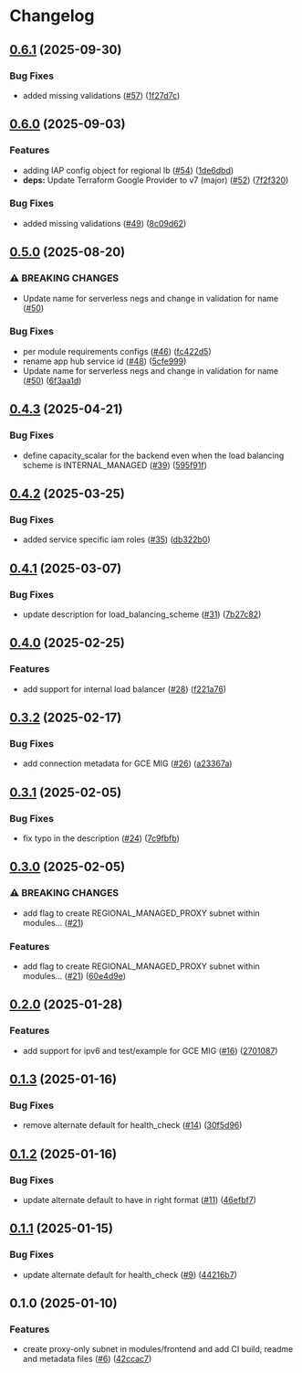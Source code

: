 # Changelog

## [0.6.1](https://github.com/GoogleCloudPlatform/terraform-google-regional-lb-http/compare/v0.6.0...v0.6.1) (2025-09-30)


### Bug Fixes

* added missing validations ([#57](https://github.com/GoogleCloudPlatform/terraform-google-regional-lb-http/issues/57)) ([1f27d7c](https://github.com/GoogleCloudPlatform/terraform-google-regional-lb-http/commit/1f27d7c1a6226ff658fd82e174fc04dc512d74d4))

## [0.6.0](https://github.com/GoogleCloudPlatform/terraform-google-regional-lb-http/compare/v0.5.0...v0.6.0) (2025-09-03)


### Features

* adding IAP config object for regional lb ([#54](https://github.com/GoogleCloudPlatform/terraform-google-regional-lb-http/issues/54)) ([1de6dbd](https://github.com/GoogleCloudPlatform/terraform-google-regional-lb-http/commit/1de6dbdf04790f6f791d4039651efbf0f9c5d74d))
* **deps:** Update Terraform Google Provider to v7 (major) ([#52](https://github.com/GoogleCloudPlatform/terraform-google-regional-lb-http/issues/52)) ([7f2f320](https://github.com/GoogleCloudPlatform/terraform-google-regional-lb-http/commit/7f2f32080f32f1760b85b6733df4cea562f75ed8))


### Bug Fixes

* added missing validations ([#49](https://github.com/GoogleCloudPlatform/terraform-google-regional-lb-http/issues/49)) ([8c09d62](https://github.com/GoogleCloudPlatform/terraform-google-regional-lb-http/commit/8c09d6275a5f147197691810c9425905cd0d728d))

## [0.5.0](https://github.com/GoogleCloudPlatform/terraform-google-regional-lb-http/compare/v0.4.3...v0.5.0) (2025-08-20)


### ⚠ BREAKING CHANGES

* Update name for serverless negs and change in validation for name ([#50](https://github.com/GoogleCloudPlatform/terraform-google-regional-lb-http/issues/50))

### Bug Fixes

* per module requirements configs ([#46](https://github.com/GoogleCloudPlatform/terraform-google-regional-lb-http/issues/46)) ([fc422d5](https://github.com/GoogleCloudPlatform/terraform-google-regional-lb-http/commit/fc422d5ad2ccf28c886508afbf6af49369199d62))
* rename app hub service id ([#48](https://github.com/GoogleCloudPlatform/terraform-google-regional-lb-http/issues/48)) ([5cfe999](https://github.com/GoogleCloudPlatform/terraform-google-regional-lb-http/commit/5cfe999196c3fd9129c8722ae0dfae88b16502fc))
* Update name for serverless negs and change in validation for name ([#50](https://github.com/GoogleCloudPlatform/terraform-google-regional-lb-http/issues/50)) ([6f3aa1d](https://github.com/GoogleCloudPlatform/terraform-google-regional-lb-http/commit/6f3aa1d5687d8ffe36486c8ab104a475b644b264))

## [0.4.3](https://github.com/GoogleCloudPlatform/terraform-google-regional-lb-http/compare/v0.4.2...v0.4.3) (2025-04-21)


### Bug Fixes

* define capacity_scalar for the backend even when the load balancing scheme is INTERNAL_MANAGED ([#39](https://github.com/GoogleCloudPlatform/terraform-google-regional-lb-http/issues/39)) ([595f91f](https://github.com/GoogleCloudPlatform/terraform-google-regional-lb-http/commit/595f91fa5a98224f98bd97bbfc102ece7294871e))

## [0.4.2](https://github.com/GoogleCloudPlatform/terraform-google-regional-lb-http/compare/v0.4.1...v0.4.2) (2025-03-25)


### Bug Fixes

* added service specific iam roles ([#35](https://github.com/GoogleCloudPlatform/terraform-google-regional-lb-http/issues/35)) ([db322b0](https://github.com/GoogleCloudPlatform/terraform-google-regional-lb-http/commit/db322b0c10173aee6f01e3d185118848fe90e692))

## [0.4.1](https://github.com/GoogleCloudPlatform/terraform-google-regional-lb-http/compare/v0.4.0...v0.4.1) (2025-03-07)


### Bug Fixes

* update description for load_balancing_scheme ([#31](https://github.com/GoogleCloudPlatform/terraform-google-regional-lb-http/issues/31)) ([7b27c82](https://github.com/GoogleCloudPlatform/terraform-google-regional-lb-http/commit/7b27c824beb1cd15f6de5f50c5daab46825f02f7))

## [0.4.0](https://github.com/GoogleCloudPlatform/terraform-google-regional-lb-http/compare/v0.3.2...v0.4.0) (2025-02-25)


### Features

* add support for internal load balancer ([#28](https://github.com/GoogleCloudPlatform/terraform-google-regional-lb-http/issues/28)) ([f221a76](https://github.com/GoogleCloudPlatform/terraform-google-regional-lb-http/commit/f221a76b267928da2e5e3bb945817c6d0d41f3a5))

## [0.3.2](https://github.com/GoogleCloudPlatform/terraform-google-regional-lb-http/compare/v0.3.1...v0.3.2) (2025-02-17)


### Bug Fixes

* add connection metadata for GCE MIG ([#26](https://github.com/GoogleCloudPlatform/terraform-google-regional-lb-http/issues/26)) ([a23367a](https://github.com/GoogleCloudPlatform/terraform-google-regional-lb-http/commit/a23367a21190a22e51ae6bbec7a0f1de74aaa30e))

## [0.3.1](https://github.com/GoogleCloudPlatform/terraform-google-regional-lb-http/compare/v0.3.0...v0.3.1) (2025-02-05)


### Bug Fixes

* fix typo in the description ([#24](https://github.com/GoogleCloudPlatform/terraform-google-regional-lb-http/issues/24)) ([7c9fbfb](https://github.com/GoogleCloudPlatform/terraform-google-regional-lb-http/commit/7c9fbfb1b818ef08c46cf75f6334a9a4328f7dda))

## [0.3.0](https://github.com/GoogleCloudPlatform/terraform-google-regional-lb-http/compare/v0.2.0...v0.3.0) (2025-02-05)


### ⚠ BREAKING CHANGES

* add flag to create REGIONAL_MANAGED_PROXY subnet within modules… ([#21](https://github.com/GoogleCloudPlatform/terraform-google-regional-lb-http/issues/21))

### Features

* add flag to create REGIONAL_MANAGED_PROXY subnet within modules… ([#21](https://github.com/GoogleCloudPlatform/terraform-google-regional-lb-http/issues/21)) ([60e4d9e](https://github.com/GoogleCloudPlatform/terraform-google-regional-lb-http/commit/60e4d9edc357a8b55894b0fdb194dc04b74df45a))

## [0.2.0](https://github.com/GoogleCloudPlatform/terraform-google-regional-lb-http/compare/v0.1.3...v0.2.0) (2025-01-28)


### Features

* add support for ipv6 and test/example for GCE MIG ([#16](https://github.com/GoogleCloudPlatform/terraform-google-regional-lb-http/issues/16)) ([2701087](https://github.com/GoogleCloudPlatform/terraform-google-regional-lb-http/commit/270108739656033430032fc032b153eeeb3fbcba))

## [0.1.3](https://github.com/GoogleCloudPlatform/terraform-google-regional-lb-http/compare/v0.1.2...v0.1.3) (2025-01-16)


### Bug Fixes

* remove alternate default for health_check ([#14](https://github.com/GoogleCloudPlatform/terraform-google-regional-lb-http/issues/14)) ([30f5d96](https://github.com/GoogleCloudPlatform/terraform-google-regional-lb-http/commit/30f5d9690b2ca5472058546eea5799437d5f6b2a))

## [0.1.2](https://github.com/GoogleCloudPlatform/terraform-google-regional-lb-http/compare/v0.1.1...v0.1.2) (2025-01-16)


### Bug Fixes

* update alternate default to have in right format ([#11](https://github.com/GoogleCloudPlatform/terraform-google-regional-lb-http/issues/11)) ([46efbf7](https://github.com/GoogleCloudPlatform/terraform-google-regional-lb-http/commit/46efbf70a8c3ce6d11988a563b460f170f719711))

## [0.1.1](https://github.com/GoogleCloudPlatform/terraform-google-regional-lb-http/compare/v0.1.0...v0.1.1) (2025-01-15)


### Bug Fixes

* update alternate default for health_check ([#9](https://github.com/GoogleCloudPlatform/terraform-google-regional-lb-http/issues/9)) ([44216b7](https://github.com/GoogleCloudPlatform/terraform-google-regional-lb-http/commit/44216b76021ab8e2129e40c5e06ae10e8182a334))

## 0.1.0 (2025-01-10)


### Features

* create proxy-only subnet in modules/frontend and add CI build,  readme and metadata files ([#6](https://github.com/GoogleCloudPlatform/terraform-google-regional-lb-http/issues/6)) ([42ccac7](https://github.com/GoogleCloudPlatform/terraform-google-regional-lb-http/commit/42ccac7cfecfe192696e7149d43e93151818daac))
